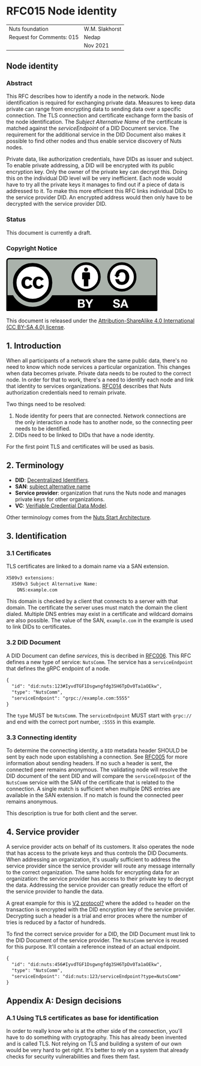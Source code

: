 # RFC015 Node identity

|  |  |
| :--- | :--- |
| Nuts foundation | W.M. Slakhorst |
| Request for Comments: 015 | Nedap |
|  | Nov 2021 |

## Node identity

### Abstract

This RFC describes how to identify a node in the network. Node identification is required for exchanging private data.
Measures to keep data private can range from encrypting data to sending data over a specific connection.
The TLS connection and certificate exchange form the basis of the node identification.
The *Subject Alternative Name* of the certificate is matched against the *serviceEndpoint* of a DID Document service.
The requirement for the additional service in the DID Document also makes it possible to find other nodes and thus enable service discovery of Nuts nodes.

Private data, like authorization credentials, have DIDs as issuer and subject. To enable private addressing, a DID will be encrypted with its public encryption key.
Only the owner of the private key can decrypt this. Doing this on the individual DID level will be very inefficient.
Each node would have to try all the private keys it manages to find out if a piece of data is addressed to it.
To make this more efficient this RFC links individual DIDs to the service provider DID.
An encrypted address would then only have to be decrypted with the service provider DID.

### Status

This document is currently a draft.

### Copyright Notice

![](../.gitbook/assets/license.png)

This document is released under the [Attribution-ShareAlike 4.0 International \(CC BY-SA 4.0\) license](https://creativecommons.org/licenses/by-sa/4.0/).

## 1. Introduction

When all participants of a network share the same public data, there's no need to know which node services a particular organization.
This changes when data becomes private. Private data needs to be routed to the correct node.
In order for that to work, there's a need to identify each node and link that identity to services organizations.
[RFC014](rfc014-authorization-credential.md) describes that Nuts authorization credentials need to remain private.

Two things need to be resolved:

1. Node identity for peers that are connected. Network connections are the only interaction a node has to another node, so the connecting peer needs to be identified.
2. DIDs need to be linked to DIDs that have a node identity.

For the first point TLS and certificates will be used as basis.

## 2. Terminology

* **DID**: [Decentralized Identifiers](https://www.w3.org/TR/did-core/).
* **SAN**: [subject alternative name](https://datatracker.ietf.org/doc/html/rfc4985)
* **Service provider**: organization that runs the Nuts node and manages private keys for other organizations.
* **VC**: [Verifiable Credential Data Model](https://www.w3.org/TR/vc-data-model/).

Other terminology comes from the [Nuts Start Architecture](rfc001-nuts-start-architecture.md#nuts-start-architecture).

## 3. Identification

### 3.1 Certificates

TLS certificates are linked to a domain name via a SAN extension.

```
X509v3 extensions:
  X509v3 Subject Alternative Name:
    DNS:example.com
```

This domain is checked by a client that connects to a server with that domain. The certificate the server uses must match the domain the client dialed.
Multiple DNS entries may exist in a certificate and wildcard domains are also possible.
The value of the SAN, `example.com` in the example is used to link DIDs to certificates.

### 3.2 DID Document

A DID Document can define *services*, this is decribed in [RFC006](rfc006-distributed-registry.md). This RFC defines a new type of service: `NutsComm`.
The service has a `serviceEndpoint` that defines the gRPC endpoint of a node.

```
{
  "id": "did:nuts:123#IyvdTGF1Dsgwngfdg3SH6TpDv0Ta1aOEkw",
  "type": "NutsComm",
  "serviceEndpoint": "grpc://example.com:5555"
}
```

The `type` MUST be `NutsComm`. 
The `serviceEndpoint` MUST start with `grpc://` and end with the correct port number, `:5555` in this example.

### 3.3 Connecting identity

To determine the connecting identity, a `DID` metadata header SHOULD be sent by each node upon establishing a connection. 
See [RFC005](rfc005-distributed-network-using-grpc.md) for more information about sending headers. If no such a header is sent, the connected peer remains anonymous.
The validating node will resolve the DID document of the sent DID and will compare the `serviceEndpoint` of the `NutsComm` service with the SAN of the certificate that is related to the connection.
A single match is sufficient when multiple DNS entries are available in the SAN extension. If no match is found the connected peer remains anonymous.

This description is true for both client and the server.

## 4. Service provider

A service provider acts on behalf of its customers. It also operates the node that has access to the private keys and thus controls the DID Documents.
When addressing an organization, it's usually sufficient to address the service provider since the service provider will route any message internally to the correct organization.
The same holds for encrypting data for an organization: the service provider has access to their private key to decrypt the data.
Addressing the service provider can greatly reduce the effort of the service provider to handle the data.

A great example for this is [V2 protocol?](rfc015-node-identity.md) where the added `to` header on the transaction is encrypted with the DID encryption key of the service provider.
Decrypting such a header is a trial and error proces where the number of tries is reduced by a factor of hundreds.

To find the correct service provider for a DID, the DID Document must link to the DID Document of the service provider.
The `NutsComm` service is reused for this purpose. It'll contain a reference instead of an actual endpoint.

```
{
  "id": "did:nuts:456#IyvdTGF1Dsgwngfdg3SH6TpDv0Ta1aOEkw",
  "type": "NutsComm",
  "serviceEndpoint": "did:nuts:123/serviceEndpoint?type=NutsComm"
}
```

## Appendix A: Design decisions

### A.1 Using TLS certificates as base for identification

In order to really know *who* is at the other side of the connection, you'll have to do something with cryptography. This has already been invented and is called TLS.
Not relying on TLS and building a system of our own would be very hard to get right. It's better to rely on a system that already checks for security vulnerabilities and fixes them fast.

